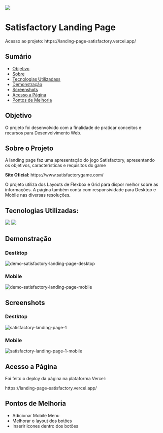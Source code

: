 <img src="https://img.shields.io/badge/STATUS-CONCLUÍDO-green"/>

<h1>Satisfactory Landing Page</h2>
</p>Acesso ao projeto: https://landing-page-satisfactory.vercel.app/</p>

<h2>Sumário</h2>
<ul>
 <li><a href="#objetivo">Objetivo</a></li> 
 <li><a href="#sobre-o-projeto">Sobre</a></li>
 <li><a href="#tecnologias-utilizadas">Tecnologias Utilizadass</a></li>
 <li><a href="#demonstracao">Demonstração</a></li> 
 <li><a href="#screenshots">Screenshots</a></li> 
 <li><a href="#acesso-a-pagina">Acesso a Página</a></li>
 <li><a href="#pontos-de-melhoria">Pontos de Melhoria</a></li> 
</ul>

<h2 id="objetivo">Objetivo</h2>

<p>O projeto foi desenvolvido com a finalidade de praticar conceitos e recursos para Desenvolvimento Web.</p>

<h2 id="sobre-o-projeto">Sobre o Projeto</h2>

<p>A landing page faz uma apresentação do jogo Satisfactory, apresentando os objetivos, características e requisitos do game</p>

<p><strong>Site Oficial:</strong> https://www.satisfactorygame.com/</p>

<p>O projeto utiliza dos Layouts de Flexbox e Grid para dispor melhor sobre as informações. A página também conta com responsividade para Desktop e Mobile nas diversas resoluções.</p>

<h2 id="tecnologias-utilizadas">Tecnologias Utilizadas:</h2>

<p>
  <img src="https://img.shields.io/badge/HTML5-E34F26?style=for-the-badge&logo=html5&logoColor=white"/>
  <img src="https://img.shields.io/badge/CSS3-1572B6?style=for-the-badge&logo=css3&logoColor=white"/>
</p>

<h2 id="demonstracao">Demonstração</h2>

<h3>Destktop</h3>

![demo-satisfactory-landing-page-desktop](https://user-images.githubusercontent.com/89096854/184401950-eb93e57c-d38e-4cc2-a895-e2c137242dcd.gif)


<h3>Mobile</h3>

![demo-satisfactory-landing-page-mobile](https://user-images.githubusercontent.com/89096854/184402460-914f256e-50ac-42b2-988b-d370a865444e.gif)

<h2 id="screenshots">Screenshots</h2>

<h3>Destktop</h3>

![satisfactory-landing-page-1](https://user-images.githubusercontent.com/89096854/184380887-1ce314ec-59c7-4128-95e7-3356dce430b6.png)

<h3>Mobile</h3>

![satisfactory-landing-page-1-mobile](https://user-images.githubusercontent.com/89096854/184380941-c1a57b56-e67a-4c7e-ba06-1f42a9c815c8.PNG)

<h2 id="acesso-a-page">Acesso a Página</h2>

<p>Foi feito o deploy da página na plataforma Vercel:</p>
</p>https://landing-page-satisfactory.vercel.app/</p>

<h2 id="pontos-de-melhoria">Pontos de Melhoria</h2>

<ul>
  <li> Adicionar Mobile Menu</li>
  <li> Melhorar o layout dos botões</li>
  <li> Inserir icones dentro dos botões</li>
</ul>
